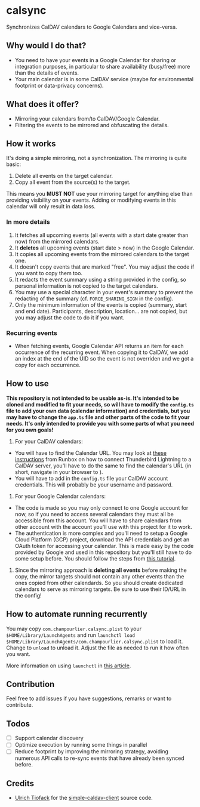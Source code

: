# calsync

Synchronizes CalDAV calendars to Google Calendars and vice-versa.

## Why would I do that?

- You need to have your events in a Google Calendar for sharing or integration purposes, in particular to share availability (busy/free) more than the details of events.
- Your main calendar is in some CalDAV service (maybe for environmental footprint or data-privacy concerns).

## What does it offer?

- Mirroring your calendars from/to CalDAV/Google Calendar.
- Filtering the events to be mirrored and obfuscating the details.

## How it works

It's doing a simple mirroring, not a synchronization. The mirroring is quite basic:

1. Delete all events on the target calendar.
2. Copy all event from the source(s) to the target.

This means you **MUST NOT** use your mirroring target for anything else than providing visibility on your events. Adding or modifying events in this calendar will only result in data loss.

### In more details

1. It fetches all upcoming events (all events with a start date greater than now) from the mirrored calendars.
1. It **deletes** all upcoming events (start date > now) in the Google Calendar.
1. It copies all upcoming events from the mirrored calendars to the target one.
1. It doesn't copy events that are marked "free". You may adjust the code if you want to copy them too.
1. It redacts the event summary using a string provided in the config, so personal information is not copied to the target calendars.
1. You may use a special character in your event's summary to prevent the redacting of the summary (cf. `FORCE_SHARING_SIGN` in the config).
1. Only the minimum information of the events is copied (summary, start and end date). Participants, description, location... are not copied, but you may adjust the code to do it if you want.

### Recurring events

- When fetching events, Google Calendar API returns an item for each occurrence of the recurring event. When copying it to CalDAV, we add an index at the end of the UID so the event is not overriden and we got a copy for each occurrence.

## How to use

**This repository is not intended to be usable as-is. It's intended to be cloned and modified to fit your needs, so will have to modify the `config.ts` file to add your own data (calendar information) and credentials, but you may have to change the `app.ts` file and other parts of the code to fit your needs. It's only intended to provide you with some parts of what you need for you own goals!**

1. For your CalDAV calendars:
  - You will have to find the Calendar URL. You may look at [these instructions](https://help.runbox.com/using-a-calendar-client-with-caldav/) from Runbox on how to connect Thunderbird Lightning to a CalDAV server, you'll have to do the same to find the calendar's URL (in short, navigate in your browser to [](caldav.<replace-with-your-hosting-domain.com>)).
  - You will have to add in the `config.ts` file your CalDAV account credentials. This will probably be your username and password.
1. For your Google Calendar calendars:
  - The code is made so you may only connect to one Google account for now, so if you need to access several calendars they must all be accessible from this account. You will have to share calendars from other account with the account you'll use with this project for it to work.
  - The authentication is more complex and you'll need to setup a Google Cloud Platform (GCP) project, download the API credentials and get an OAuth token for accessing your calendar. This is made easy by the code provided by Google and used in this repository but you'll still have to do some setup before. You should follow the steps from [this tutorial](https://developers.google.com/calendar/quickstart/nodejs).
1. Since the mirroring approach is **deleting all events** before making the copy, the mirror targets should not contain any other events than the ones copied from other calendards. So you should create dedicated calendars to serve as mirroring targets. Be sure to use their ID/URL in the config!

## How to automate running recurrently

You may copy `com.champourlier.calsync.plist` to your `$HOME/Library/LaunchAgents` and run `launchctl load $HOME/Library/LaunchAgents/com.champourlier.calsync.plist` to load it. Change to `unload` to unload it. Adjust the file as needed to run it how often you want.

More information on using `launchctl` in [this article](https://alvinalexander.com/mac-os-x/mac-osx-startup-crontab-launchd-jobs/).

## Contribution

Feel free to add issues if you have suggestions, remarks or want to contribute.

## Todos

- [ ] Support calendar discovery
- [ ] Optimize execution by running some things in parallel
- [ ] Reduce footprint by improving the mirroring strategy, avoiding numerous API calls to re-sync events that have already been synced before.

## Credits

- [Ulrich Tiofack](https://github.com/TheJLifeX) for the [simple-caldav-client](https://github.com/TheJLifeX/simple-caldav-client) source code.